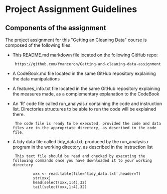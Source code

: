 # Project Assignment Guidelines
## Components of the assignment
The project assignment for this "Getting an Cleaning Data" course is composed of the following files:

 - This README.md markdown file located on the following GitHub repo:
 
		https://github.com/fmanceron/Getting-and-cleaning-data-assignment
		
 - A CodeBook.md file located in the same GitHub repository explaining the data manipulations
 
 - A features_info.txt file located in the same GitHub repository explaining the measures made, as a complementary explanation to the CodeBook 

 - An 'R' code file called run_analysis.r containing the code and instruction list. 
		Directories structures to be able to run the code will be explained there.
		
		The code file is ready to be executed, provided the code and data files are in the appropriate directory, as described in the code file.


 - A tidy data file called tidy_data.txt, produced by the run_analysis.r program in the working directory, as described in the instruction list

		This text file should be read and checked by executing the following commands once you have downloaded it to your working directory
				
				xxx <- read.table(file='tidy_data.txt',header=T)
				str(xxx)
				head(select(xxx,1:4),32)
				tail(select(xxx,1:4),32)




 
 